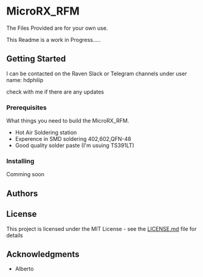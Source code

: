 # MicroRX_RFM

The Files Provided are for your own use. 

This Readme is a work in Progress.....


## Getting Started

 I can be contacted on the Raven Slack or Telegram channels
 under user name: hdphilip
 
check with me if there are any updates 

### Prerequisites

What things you need to build the MicroRX_RFM.


 *  Hot Air Soldering station
 *  Experence in SMD soldering 402,602,QFN-48
 *  Good quality solder paste (I'm usuing TS391LT)


### Installing

Comming soon



## Authors

## License

This project is licensed under the MIT License - see the [LICENSE.md](LICENSE.md) file for details

## Acknowledgments

* Alberto


